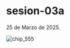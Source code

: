 # sesion-03a

25 de Marzo de 2025.

![chip_555](https://github.com/user-attachments/assets/7311f830-d76b-42da-a32b-8e681d865b49)
